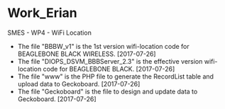 # Work_Erian
SMES - WP4 - WiFi Location

* The file "BBBW_v1" is the 1st version wifi-location code for BEAGLEBONE BLACK WIRELESS. [2017-07-26]
* The file "DIOPS_DSVM_BBBServer_2.3" is the effective version wifi-location code for BEAGLEBONE BLACK. [2017-07-26]
* The file "www" is the PHP file to generate the RecordList table and upload data to Geckoboard. [2017-07-26]
* The file "Geckoboard" is the file to design and update data to Geckoboard. [2017-07-26]
